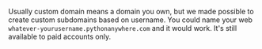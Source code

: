 <!--
.. title: Using Custom PythonAnywhere Subdomains
.. slug: CustomPythonAnywhereSubdomains
.. date: 2021-12-15 18:15:28 UTC
.. tags:
.. category:
.. link:
.. description:
.. type: text
-->

Usually custom domain means a domain you own, but we made possible to create
custom subdomains based on username. You could name your web
`whatever-yourusername.pythonanywhere.com` and it would work. It's still
available to paid accounts only.